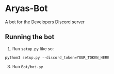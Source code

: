 # Aryas-Bot
A bot for the Developers Discord server

## Running the bot
1. Run `setup.py` like so:

```
python3 setup.py --discord_token=YOUR_TOKEN_HERE
```


3. Run `Bot/bot.py`
